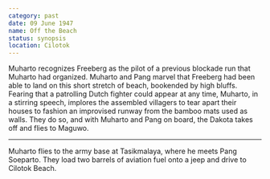 ```yaml
---
category: past
date: 09 June 1947
name: Off the Beach
status: synopsis
location: Cilotok
---
```

Muharto recognizes Freeberg as the pilot of a previous blockade run that Muharto had organized. Muharto and Pang
marvel that Freeberg had been able to land on this short stretch of
beach, bookended by high bluffs.  Fearing that a patrolling Dutch fighter could appear
at any time, Muharto, in a stirring speech, implores the assembled
villagers to tear apart their houses to fashion an improvised runway
from the bamboo mats used as walls. They do so, and with Muharto and
Pang on board, the Dakota takes off and flies to Maguwo.

------

Muharto flies to the army base at Tasikmalaya, where he meets Pang Soeparto. They load two barrels of aviation fuel onto a jeep and drive to Cilotok Beach. 
